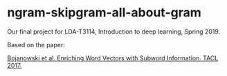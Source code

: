 # ngram-skipgram-all-about-gram
Our final project for LDA-T3114, Introduction to deep learning, Spring 2019.

Based on the paper:

[Bojanowski et al. Enriching Word Vectors with Subword Information. TACL 2017.](http://aclweb.org/anthology/Q17-1010)
